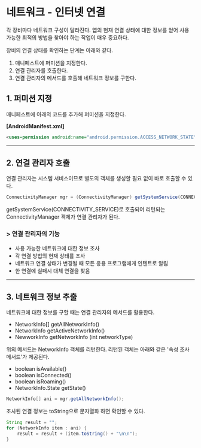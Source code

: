 # 네트워크 - 인터넷 연결
각 장비마다 네트워크 구성이 달라진다. 앱의 현재 연결 상태에 대한 정보를 얻어 사용 가능한 최적의 방법을 찾아야 하는 작업이 매우 중요하다.

장비의 연결 상태를 확인하는 단계는 아래와 같다.
1. 매니페스트에 퍼미션을 지정한다.
2. 연결 관리자를 호출한다.
3. 연결 관리자의 메서드를 호출해 네트워크 정보를 구한다.

## 1. 퍼미션 지정
매니페스트에 아래의 코드를 추가해 퍼미션을 지정한다.

**[AndroidManifest.xml]**
```xml
<uses-permission android:name="android.permission.ACCESS_NETWORK_STATE" />
```

* * * 

## 2. 연결 관리자 호출
연결 관리자는 시스템 서비스이므로 별도의 객체를 생성할 필요 없이 바로 호출할 수 있다.


```java
ConnectivityManager mgr = (ConnectivityManager) getSystemService(CONNECTIVITY_SERVICE);
```

getSystemService(CONNECTIVITY_SERVICE)로 호출되어 리턴되는 ConnectivityManager 객체가 연결 관리자가 된다.

### > 연결 관리자의 기능
- 사용 가능한 네트워크에 대한 정보 조사
- 각 연결 방법의 현재 상태를 조사
- 네트워크 연결 상태가 변경될 때 모든 응용 프로그램에게 인텐트로 알림
- 한 연결에 실패시 대체 연결을 찾음

* * *

## 3. 네트워크 정보 추출
네트워크에 대한 정보를 구할 때는 연결 관리자의 메서드를 활용한다.

- NetworkInfo[] getAllNetworkInfo()
- NetworkInfo getActiveNetworkInfo()
- NewworkInfo getNetworkInfo (int networkType)

위의 메서드는 NetworkInfo 객체를 리턴한다. 리턴된 객체는 아래와 같은 '속성 조사 메서드'가 제공된다.

- boolean isAvailable()
- boolean isConnected()
- boolean isRoaming()
- NetworkInfo.State getState()

```java
NetworkInfo[] ani = mgr.getAllNetworkInfo();
```

조사된 연결 정보는 toString으로 문자열화 하면 확인할 수 있다.

```java
String result = "";
for (NetworkInfo item : ani) {
	result = result + (item.toString() + "\n\n");
}
```



